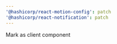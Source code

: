 ```yaml
---
'@hashicorp/react-motion-config': patch
'@hashicorp/react-notification': patch
---
```


Mark as client component
